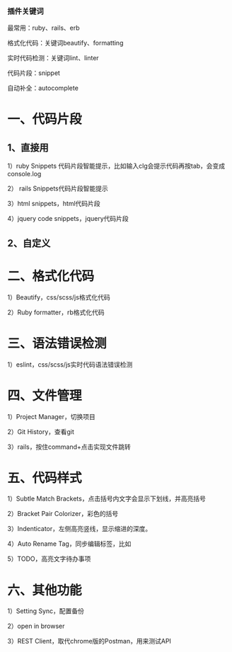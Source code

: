 ### 插件关键词

最常用：ruby、rails、erb

格式化代码：关键词beautify、formatting

实时代码检测：关键词lint、linter

代码片段：snippet

自动补全：autocomplete



# 一、代码片段

## 1、直接用

1）ruby Snippets 代码片段智能提示，比如输入clg会提示代码再按tab，会变成console.log

2） rails Snippets代码片段智能提示

3）html snippets，html代码片段

4）jquery code snippets，jquery代码片段

## 2、自定义



# 二、格式化代码

1）Beautify，css/scss/js格式化代码

2）Ruby formatter，rb格式化代码



# 三、语法错误检测

1）eslint，css/scss/js实时代码语法错误检测



# 四、文件管理

1）Project Manager，切换项目

2）Git History，查看git

3）rails，按住command+点击实现文件跳转



# 五、代码样式

1）Subtle Match Brackets，点击括号内文字会显示下划线，并高亮括号

2）Bracket Pair Colorizer，彩色的括号

3）Indenticator，左侧高亮竖线，显示缩进的深度。

4）Auto Rename Tag，同步编辑标签，比如<divfffff></divfffff>

5）TODO，高亮文字待办事项



# 六、其他功能

1）Setting Sync，配置备份

2）open in browser

3）REST Client，取代chrome版的Postman，用来测试API